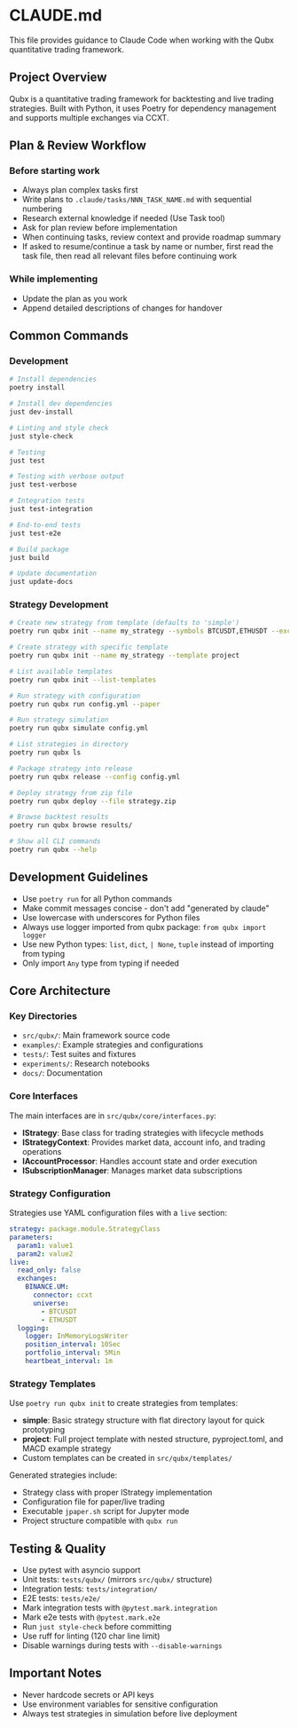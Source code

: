 # CLAUDE.md

This file provides guidance to Claude Code when working with the Qubx quantitative trading framework.

## Project Overview

Qubx is a quantitative trading framework for backtesting and live trading strategies. Built with Python, it uses Poetry for dependency management and supports multiple exchanges via CCXT.

## Plan & Review Workflow

### Before starting work

- Always plan complex tasks first
- Write plans to `.claude/tasks/NNN_TASK_NAME.md` with sequential numbering
- Research external knowledge if needed (Use Task tool)
- Ask for plan review before implementation
- When continuing tasks, review context and provide roadmap summary
- If asked to resume/continue a task by name or number, first read the task file, then read all relevant files before continuing work

### While implementing

- Update the plan as you work
- Append detailed descriptions of changes for handover

## Common Commands

### Development

```bash
# Install dependencies
poetry install

# Install dev dependencies
just dev-install

# Linting and style check
just style-check

# Testing
just test

# Testing with verbose output
just test-verbose

# Integration tests
just test-integration

# End-to-end tests
just test-e2e

# Build package
just build

# Update documentation
just update-docs
```

### Strategy Development

```bash
# Create new strategy from template (defaults to 'simple')
poetry run qubx init --name my_strategy --symbols BTCUSDT,ETHUSDT --exchange BINANCE.UM

# Create strategy with specific template
poetry run qubx init --name my_strategy --template project

# List available templates
poetry run qubx init --list-templates

# Run strategy with configuration
poetry run qubx run config.yml --paper

# Run strategy simulation
poetry run qubx simulate config.yml

# List strategies in directory
poetry run qubx ls

# Package strategy into release
poetry run qubx release --config config.yml

# Deploy strategy from zip file
poetry run qubx deploy --file strategy.zip

# Browse backtest results
poetry run qubx browse results/

# Show all CLI commands
poetry run qubx --help
```

## Development Guidelines

- Use `poetry run` for all Python commands
- Make commit messages concise - don't add "generated by claude"
- Use lowercase with underscores for Python files
- Always use logger imported from qubx package: `from qubx import logger`
- Use new Python types: `list`, `dict`, `| None`, `tuple` instead of importing from typing
- Only import `Any` type from typing if needed

## Core Architecture

### Key Directories

- `src/qubx/`: Main framework source code
- `examples/`: Example strategies and configurations
- `tests/`: Test suites and fixtures
- `experiments/`: Research notebooks
- `docs/`: Documentation

### Core Interfaces

The main interfaces are in `src/qubx/core/interfaces.py`:

- **IStrategy**: Base class for trading strategies with lifecycle methods
- **IStrategyContext**: Provides market data, account info, and trading operations
- **IAccountProcessor**: Handles account state and order execution
- **ISubscriptionManager**: Manages market data subscriptions

### Strategy Configuration

Strategies use YAML configuration files with a `live` section:

```yaml
strategy: package.module.StrategyClass
parameters:
  param1: value1
  param2: value2
live:
  read_only: false
  exchanges:
    BINANCE.UM:
      connector: ccxt
      universe:
        - BTCUSDT
        - ETHUSDT
  logging:
    logger: InMemoryLogsWriter
    position_interval: 10Sec
    portfolio_interval: 5Min
    heartbeat_interval: 1m
```

### Strategy Templates

Use `poetry run qubx init` to create strategies from templates:

- **simple**: Basic strategy structure with flat directory layout for quick prototyping
- **project**: Full project template with nested structure, pyproject.toml, and MACD example strategy
- Custom templates can be created in `src/qubx/templates/`

Generated strategies include:

- Strategy class with proper IStrategy implementation
- Configuration file for paper/live trading
- Executable `jpaper.sh` script for Jupyter mode
- Project structure compatible with `qubx run`

## Testing & Quality

- Use pytest with asyncio support
- Unit tests: `tests/qubx/` (mirrors `src/qubx/` structure)
- Integration tests: `tests/integration/`
- E2E tests: `tests/e2e/`
- Mark integration tests with `@pytest.mark.integration`
- Mark e2e tests with `@pytest.mark.e2e`
- Run `just style-check` before committing
- Use ruff for linting (120 char line limit)
- Disable warnings during tests with `--disable-warnings`

## Important Notes

- Never hardcode secrets or API keys
- Use environment variables for sensitive configuration
- Always test strategies in simulation before live deployment
